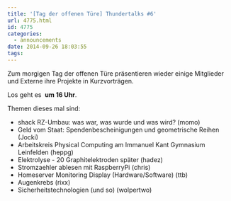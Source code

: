 ```yaml
---
title: '[Tag der offenen Türe] Thundertalks #6'
url: 4775.html
id: 4775
categories:
  - announcements
date: 2014-09-26 18:03:55
tags:
---
```


Zum morgigen Tag der offenen Türe präsentieren wieder einige Mitglieder und Externe ihre Projekte in Kurzvorträgen.

Los geht es  **um 16 Uhr**.

Themen dieses mal sind:

*   shack RZ-Umbau: was war, was wurde und was wird? (momo)
*   Geld vom Staat: Spendenbescheinigungen und geometrische Reihen (Jocki)
*   Arbeitskreis Physical Computing am Immanuel Kant Gymnasium Leinfelden (heppg)
*   Elektrolyse - 20 Graphitelektroden später (hadez)
*   Stromzaehler ablesen mit RaspberryPi (chris)
*   Homeserver Monitoring Display (Hardware/Software) (ttb)
*   Augenkrebs (rixx)
*   Sicherheitstechnologien (und so) (wolpertwo)
&nbsp;